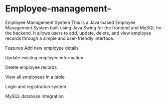 # Employee-management-
Employee Management System
This is a Java-based Employee Management System built using Java Swing for the frontend and MySQL for the backend. It allows users to add, update, delete, and view employee records through a simple and user-friendly interface.

Features
Add new employee details

Update existing employee information

Delete employee records

View all employees in a table

Login and registration system

MySQL database integration
